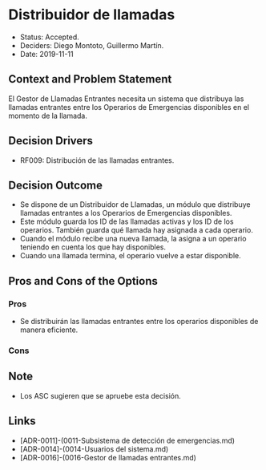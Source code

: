 # Distribuidor de llamadas

* Status: Accepted.
* Deciders: Diego Montoto, Guillermo Martín.
* Date: 2019-11-11


## Context and Problem Statement
El Gestor de Llamadas Entrantes necesita un sistema que distribuya las llamadas entrantes entre los Operarios de Emergencias disponibles en el momento de la llamada.

## Decision Drivers
* RF009: Distribución de las llamadas entrantes.

## Decision Outcome
* Se dispone de un Distribuidor de Llamadas, un módulo que distribuye llamadas entrantes a los Operarios de Emergencias disponibles.
* Este módulo guarda los ID de las llamadas activas y los ID de los operarios. También guarda qué llamada hay asignada a cada operario.
* Cuando el módulo recibe una nueva llamada, la asigna a un operario teniendo en cuenta los que hay disponibles.
* Cuando una llamada termina, el operario vuelve a estar disponible.

## Pros and Cons of the Options

### Pros
* Se distribuirán las llamadas entrantes entre los operarios disponibles de manera eficiente.

### Cons

## Note
* Los ASC sugieren que se apruebe esta decisión.

## Links

* [ADR-0011]-(0011-Subsistema de detección de emergencias.md)
* [ADR-0014]-(0014-Usuarios del sistema.md)
* [ADR-0016]-(0016-Gestor de llamadas entrantes.md)

